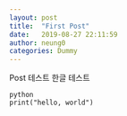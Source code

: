 ```yaml
---
layout: post
title:  "First Post"
date:   2019-08-27 22:11:59
author: neung0
categories: Dummy
---
```


Post 테스트
한글 테스트
```
python
print("hello, world")
```
